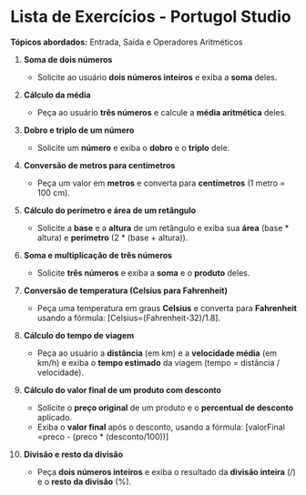 # Lista de Exercícios - Portugol Studio

**Tópicos abordados:** Entrada, Saída e Operadores Aritméticos

1. **Soma de dois números**
   - Solicite ao usuário **dois números inteiros** e exiba a **soma** deles.

2. **Cálculo da média**
   - Peça ao usuário **três números** e calcule a **média aritmética** deles.

3. **Dobro e triplo de um número**
   - Solicite um **número** e exiba o **dobro** e o **triplo** dele.

4. **Conversão de metros para centímetros**
   - Peça um valor em **metros** e converta para **centímetros** (1 metro = 100 cm).

5. **Cálculo do perímetro e área de um retângulo**
   - Solicite a **base** e a **altura** de um retângulo e exiba sua **área** (base * altura) e **perímetro** (2 * (base + altura)).

6. **Soma e multiplicação de três números**
   - Solicite **três números** e exiba a **soma** e o **produto** deles.

7. **Conversão de temperatura (Celsius para Fahrenheit)**
   - Peça uma temperatura em graus **Celsius** e converta para **Fahrenheit** usando a fórmula:
   [Celsius=(Fahrenheit-32)/1.8].

8. **Cálculo do tempo de viagem**
   - Peça ao usuário a **distância** (em km) e a **velocidade média** (em km/h) e exiba o **tempo estimado** da viagem (tempo = distância / velocidade).

9. **Cálculo do valor final de um produto com desconto**
   - Solicite o **preço original** de um produto e o **percentual de desconto** aplicado.
   - Exiba o **valor final** após o desconto, usando a fórmula:
     [valorFinal =preco - (preco * (desconto/100))]

10. **Divisão e resto da divisão**
    - Peça **dois números inteiros** e exiba o resultado da **divisão inteira** (/) e o **resto da divisão** (%).

